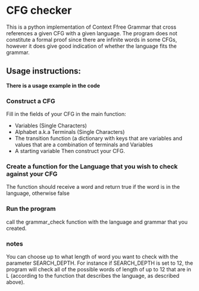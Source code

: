 # CFG checker
This is a python implementation of Context Ffree Grammar that cross references a given CFG with a given language.
The program does not constitute a formal proof since there are infinite words in some CFGs, however it does give good
indication of whether the language fits the grammar.

## Usage instructions:
**There is a usage example in the code**

### Construct a CFG
Fill in the fields of your CFG in the main function:
- Variables (Single Characters)
- Alphabet a.k.a Terminals (Single Characters)
- The transition function (a dictionary with keys that are variables and values that are a combination of terminals and Variables
- A starting variable
Then construct your CFG.

### Create a function for the Language that you wish to check against your CFG
The function should receive a word and return true if the word is in the language, otherwise false

### Run the program
call the grammar_check function with the language and grammar that you created.

### notes

You can choose up to what length of word you want to check with the parameter SEARCH_DEPTH.
For instance if SEARCH_DEPTH is set to 12, the program will check all of the possible words of length of up to 12 that 
are in L (according to the function that describes the language, as described above).
